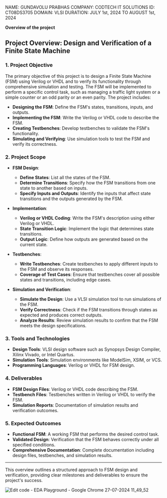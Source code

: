 
NAME: GUNDAVOLU PRABHAS
COMPANY: CODTECH IT SOLUTIONS
ID: CT08DS3705
DOMAIN: VLSI
DURATION: JULY 1st, 2024 TO AUGUST 1st, 2024

**Overview of the project**
## **Project Overview: Design and Verification of a Finite State Machine**

### **1. Project Objective**

The primary objective of this project is to design a Finite State Machine (FSM) using Verilog or VHDL and to verify its functionality through comprehensive simulation and testing. The FSM will be implemented to perform a specific control task, such as managing a traffic light system or a simple counter or an odd parity or an even parity. The project includes:
- **Designing the FSM**: Define the FSM's states, transitions, inputs, and outputs.
- **Implementing the FSM**: Write the Verilog or VHDL code to describe the FSM.
- **Creating Testbenches**: Develop testbenches to validate the FSM's functionality.
- **Simulating and Verifying**: Use simulation tools to test the FSM and verify its correctness.

### **2. Project Scope**

- **FSM Design**: 
  - **Define States**: List all the states of the FSM.
  - **Determine Transitions**: Specify how the FSM transitions from one state to another based on inputs.
  - **Specify Inputs and Outputs**: Identify the inputs that affect state transitions and the outputs generated by the FSM.

- **Implementation**:
  - **Verilog or VHDL Coding**: Write the FSM's description using either Verilog or VHDL.
  - **State Transition Logic**: Implement the logic that determines state transitions.
  - **Output Logic**: Define how outputs are generated based on the current state.

- **Testbenches**:
  - **Write Testbenches**: Create testbenches to apply different inputs to the FSM and observe its responses.
  - **Coverage of Test Cases**: Ensure that testbenches cover all possible states and transitions, including edge cases.

- **Simulation and Verification**:
  - **Simulate the Design**: Use a VLSI simulation tool to run simulations of the FSM.
  - **Verify Correctness**: Check if the FSM transitions through states as expected and produces correct outputs.
  - **Analyze Results**: Review simulation results to confirm that the FSM meets the design specifications.

### **3. Tools and Technologies**

- **Design Tools**: VLSI design software such as Synopsys Design Compiler, Xilinx Vivado, or Intel Quartus.
- **Simulation Tools**: Simulation environments like ModelSim, XSIM, or VCS.
- **Programming Languages**: Verilog or VHDL for FSM design.

### **4. Deliverables**

- **FSM Design Files**: Verilog or VHDL code describing the FSM.
- **Testbench Files**: Testbenches written in Verilog or VHDL to verify the FSM.
- **Simulation Reports**: Documentation of simulation results and verification outcomes.

### **5. Expected Outcomes**

- **Functional FSM**: A working FSM that performs the desired control task.
- **Validated Design**: Verification that the FSM behaves correctly under all specified conditions.
- **Comprehensive Documentation**: Complete documentation including design files, testbenches, and simulation results.

---

This overview outlines a structured approach to FSM design and verification, providing clear milestones and deliverables to ensure the project's success.

![Edit code - EDA Playground - Google Chrome 27-07-2024 11_49_52](https://github.com/user-attachments/assets/124e97a0-01ed-4603-acea-e0644c0c30c3)

